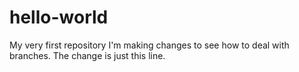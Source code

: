 # hello-world
My very first repository
I'm making changes to see how to deal with branches. The change is just this line.
